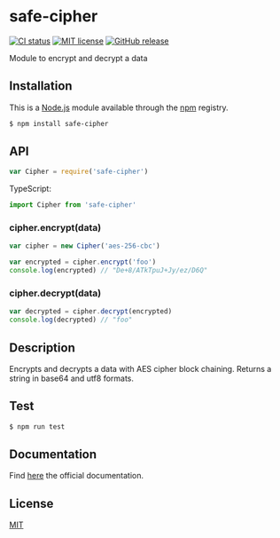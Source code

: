# safe-cipher

[![CI status](https://img.shields.io/github/actions/workflow/status/philippeHuetJS/safe-cipher/ci.yml)](https://github.com/philippeHuetJS/safe-cipher/actions)
[![MIT license](https://img.shields.io/github/license/philippeHuetJS/safe-cipher)](https://github.com/philippeHuetJS/safe-cipher/blob/master/LICENSE)
[![GitHub release](https://img.shields.io/github/v/release/philippeHuetJS/safe-cipher)](https://github.com/philippeHuetJS/safe-cipher/releases)

Module to encrypt and decrypt a data

## Installation

This is a [Node.js](https://nodejs.org/en/) module available through the [npm](https://www.npmjs.com/) registry.

```sh
$ npm install safe-cipher
```

## API

```js
var Cipher = require('safe-cipher')
```

TypeScript:

```typescript
import Cipher from 'safe-cipher'
```

### cipher.encrypt(data)

```js
var cipher = new Cipher('aes-256-cbc')

var encrypted = cipher.encrypt('foo')
console.log(encrypted) // "De+8/ATkTpuJ+Jy/ez/D6Q"
```

### cipher.decrypt(data)

```js
var decrypted = cipher.decrypt(encrypted)
console.log(decrypted) // "foo"
```

## Description

Encrypts and decrypts a data with AES cipher block chaining. Returns a string in base64 and utf8 formats.

## Test

```sh
$ npm run test
```

## Documentation

Find [here](https://nodejs.org/en/docs/) the official documentation.

## License

[MIT](LICENSE)
